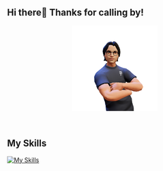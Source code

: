 
## Hi there👋 Thanks for calling by!

<div align="center">
<img height="200" alt="PNG" align="center" src="./assets/Tebbo (2).png">
</div>
  
</br>
</br>

## My Skills
[![My Skills](https://skillicons.dev/icons?i=solidity,react,ipfs,js,html,css,nodejs,vscode,raspberrypi)](https://skillicons.dev)
